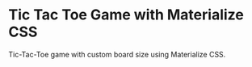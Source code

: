 # Tic Tac  Toe Game with Materialize CSS
Tic-Tac-Toe game with custom board size using Materialize CSS.
